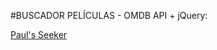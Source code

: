 #BUSCADOR PELÍCULAS - OMDB API + jQuery:

<a href="https://pablotsdaw.github.io/DWEC/Unidad%207/Project%201/index.html">Paul's Seeker</a>
